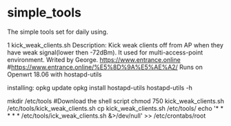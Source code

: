 # simple_tools
The simple tools set for daily using.

1 kick_weak_clients.sh
Description:   Kick weak clients off from AP when they have weak signal(lower then -72dBm). It used for multi-access-point environment.
Writed by George. https://www.entrance.online     #https://www.entrance.online/%E5%8D%9A%E5%AE%A2/
Runs on Openwrt 18.06 with hostapd-utils

installing:
opkg update 
opkg install hostapd-utils
hostapd-utils -h

mkdir /etc/tools
#Download the shell script
chmod 750 kick_weak_clients.sh
/etc/tools/kick_weak_clients.sh 
cp kick_weak_clients.sh /etc/tools/
echo '* * * * * /etc/tools/ick_weak_clients.sh &>/dev/null' >> /etc/crontabs/root
